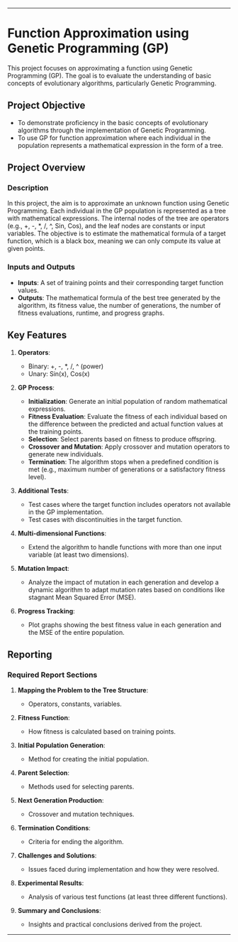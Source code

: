 
---

# Function Approximation using Genetic Programming (GP)

This project focuses on approximating a function using Genetic Programming (GP). The goal is to evaluate the understanding of basic concepts of evolutionary algorithms, particularly Genetic Programming.

## Project Objective

- To demonstrate proficiency in the basic concepts of evolutionary algorithms through the implementation of Genetic Programming.
- To use GP for function approximation where each individual in the population represents a mathematical expression in the form of a tree.

## Project Overview

### Description

In this project, the aim is to approximate an unknown function using Genetic Programming. Each individual in the GP population is represented as a tree with mathematical expressions. The internal nodes of the tree are operators (e.g., +, -, *, /, ^, Sin, Cos), and the leaf nodes are constants or input variables. The objective is to estimate the mathematical formula of a target function, which is a black box, meaning we can only compute its value at given points.

### Inputs and Outputs

- **Inputs**: A set of training points and their corresponding target function values.
- **Outputs**: The mathematical formula of the best tree generated by the algorithm, its fitness value, the number of generations, the number of fitness evaluations, runtime, and progress graphs.

## Key Features

1. **Operators**:
    - Binary: +, -, *, /, ^ (power)
    - Unary: Sin(x), Cos(x)

2. **GP Process**:
    - **Initialization**: Generate an initial population of random mathematical expressions.
    - **Fitness Evaluation**: Evaluate the fitness of each individual based on the difference between the predicted and actual function values at the training points.
    - **Selection**: Select parents based on fitness to produce offspring.
    - **Crossover and Mutation**: Apply crossover and mutation operators to generate new individuals.
    - **Termination**: The algorithm stops when a predefined condition is met (e.g., maximum number of generations or a satisfactory fitness level).

3. **Additional Tests**:
    - Test cases where the target function includes operators not available in the GP implementation.
    - Test cases with discontinuities in the target function.

4. **Multi-dimensional Functions**:
    - Extend the algorithm to handle functions with more than one input variable (at least two dimensions).

5. **Mutation Impact**:
    - Analyze the impact of mutation in each generation and develop a dynamic algorithm to adapt mutation rates based on conditions like stagnant Mean Squared Error (MSE).

6. **Progress Tracking**:
    - Plot graphs showing the best fitness value in each generation and the MSE of the entire population.

## Reporting

### Required Report Sections

1. **Mapping the Problem to the Tree Structure**:
    - Operators, constants, variables.

2. **Fitness Function**:
    - How fitness is calculated based on training points.

3. **Initial Population Generation**:
    - Method for creating the initial population.

4. **Parent Selection**:
    - Methods used for selecting parents.

5. **Next Generation Production**:
    - Crossover and mutation techniques.

6. **Termination Conditions**:
    - Criteria for ending the algorithm.

7. **Challenges and Solutions**:
    - Issues faced during implementation and how they were resolved.

8. **Experimental Results**:
    - Analysis of various test functions (at least three different functions).

9. **Summary and Conclusions**:
    - Insights and practical conclusions derived from the project.

---
